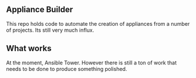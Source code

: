 ## Appliance Builder

This repo holds code to automate the creation of appliances from a number of projects. Its still very much influx. 

## What works

At the moment, Ansible Tower. However there is still a ton of work that needs to be done to produce something polished. 
